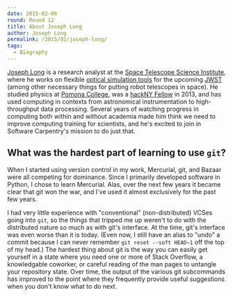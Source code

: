 ```yaml
---
date: 2015-02-06
round: Round 12
title: About Joseph Long
author: Joseph Long
permalink: /2015/02/joseph-long/
tags:
  - Biography
---
```

[Joseph Long](http://joseph-long.com) is a research analyst at the
[Space Telescope Science Institute](http://www.stsci.edu/), where he works on flexible [optical simulation tools](https://pythonhosted.org/poppy/) for the upcoming [JWST](http://jwst.nasa.gov/) (among other necessary things for putting robot telescopes in space). He studied physics at [Pomona College](http://www.pomona.edu/), was a [hackNY Fellow](http://hackny.org/) in 2013, and has used computing in contexts from astronomical instrumentation to high-throughput data processing. Several years of watching progress in computing both within and without academia made him think we need to improve computing training for scientists, and he's excited to join in Software Carpentry's mission to do just that.

## What was the hardest part of learning to use `git`?

When I started using version control in my work, Mercurial, git, and Bazaar were all competing for dominance. Since I primarily developed software in Python, I chose to learn Mercurial. Alas, over the next few years it became clear that git won the war, and I've used it almost exclusively for the past few years.

I had very little experience with "conventional" (non-distributed) VCSes going into `git`, so the things that tripped me up weren't to do with the distributed nature so much as with git's interface. At the time, git's interface was even worse than it is today. (Even now, I still have an alias to "undo" a commit because I can never remember `git reset --soft HEAD~1` off the top of my head.) The hardest thing about git is the way you can easily get yourself in a state where you need one or more of Stack Overflow, a knowledgable coworker, or careful reading of the man pages to untangle your repository state. Over time, the output of the various git subcommands has improved to the point where they frequently provide useful suggestions when you don't know what to do next.
